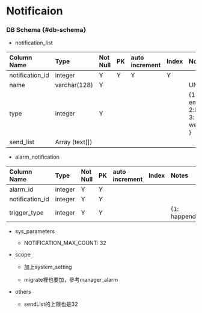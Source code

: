 # Notificaion

### DB Schema {#db-schema}

* notification\_list

| Column Name | Type | Not Null | PK | auto increment | Index | Notes |
| :--- | :--- | :--- | :--- | :--- | :--- | :--- |
| notification\_id | integer | Y | Y | Y | Y |  |
| name | varchar\(128\) | Y |  |  |  | UNIQUE |
| type | integer | Y |  |  |  | {1: email, 2:line, 3: wechat } |
| send\_list | Array \(text\[\]\) |  |  |  |  |  |

* alarm\_notification

| Column Name | Type | Not Null | PK | auto increment | Index | Notes |
| :--- | :--- | :--- | :--- | :--- | :--- | :--- |
| alarm\_id | integer | Y | Y |  |  |  |
| notification\_id | integer | Y | Y |  |  |  |
| trigger\_type | integer | Y | Y |  |  | {1: happend} |

* sys\_parameters

  * NOTIFICATION\_MAX\_COUNT: 32

* scope

  * 加上system\_setting

  * migrate裡也要加，參考manager\_alarm

* others

  * sendList的上限也是32



